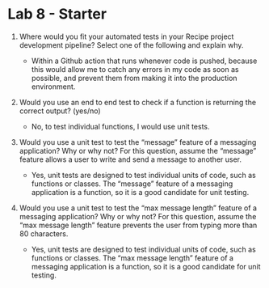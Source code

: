 # Lab 8 - Starter
1. Where would you fit your automated tests in your Recipe project development pipeline? Select one of the following and explain why.

   - Within a Github action that runs whenever code is pushed, because this would allow me to catch any errors in my code as soon as possible, and prevent them from making it into the production environment.

2. Would you use an end to end test to check if a function is returning the correct output? (yes/no)

    - No, to test individual functions, I would use unit tests. 

3. Would you use a unit test to test the “message” feature of a messaging application? Why or why not? For this question, assume the “message” feature allows a user to write and send a message to another user.

    - Yes, unit tests are designed to test individual units of code, such as functions or classes. The “message” feature of a messaging application is a function, so it is a good candidate for unit testing.

4. Would you use a unit test to test the “max message length” feature of a messaging application? Why or why not? For this question, assume the “max message length” feature prevents the user from typing more than 80 characters.

    - Yes, unit tests are designed to test individual units of code, such as functions or classes. The “max message length” feature of a messaging application is a function, so it is a good candidate for unit testing.